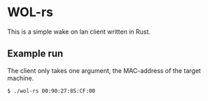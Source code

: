 # WOL-rs #

This is a simple wake on lan client written in Rust.

## Example run ##

The client only takes one argument, the MAC-address of the target machine.

	$ ./wol-rs 00:90:27:85:CF:00
